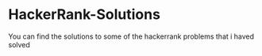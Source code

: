 # HackerRank-Solutions
You can find the solutions to some of the hackerrank problems that i haved solved

